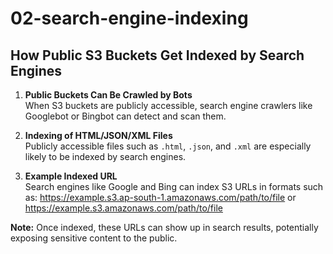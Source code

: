 # 02-search-engine-indexing

## How Public S3 Buckets Get Indexed by Search Engines

1. **Public Buckets Can Be Crawled by Bots**  
   When S3 buckets are publicly accessible, search engine crawlers like Googlebot or Bingbot can detect and scan them.

2. **Indexing of HTML/JSON/XML Files**  
   Publicly accessible files such as `.html`, `.json`, and `.xml` are especially likely to be indexed by search engines.

3. **Example Indexed URL**  
   Search engines like Google and Bing can index S3 URLs in formats such as: https://example.s3.ap-south-1.amazonaws.com/path/to/file or https://example.s3.amazonaws.com/path/to/file


**Note:** Once indexed, these URLs can show up in search results, potentially exposing sensitive content to the public.



